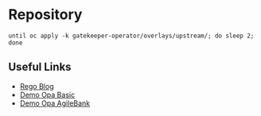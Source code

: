 # Repository

```
until oc apply -k gatekeeper-operator/overlays/upstream/; do sleep 2; done
```

## Useful Links

* [Rego Blog](https://github.com/garethahealy/rego-blog)
* [Demo Opa Basic](https://github.com/open-policy-agent/gatekeeper/blob/master/demo/basic/demo.sh)
* [Demo Opa AgileBank](https://github.com/open-policy-agent/gatekeeper/tree/master/demo/agilebank)
